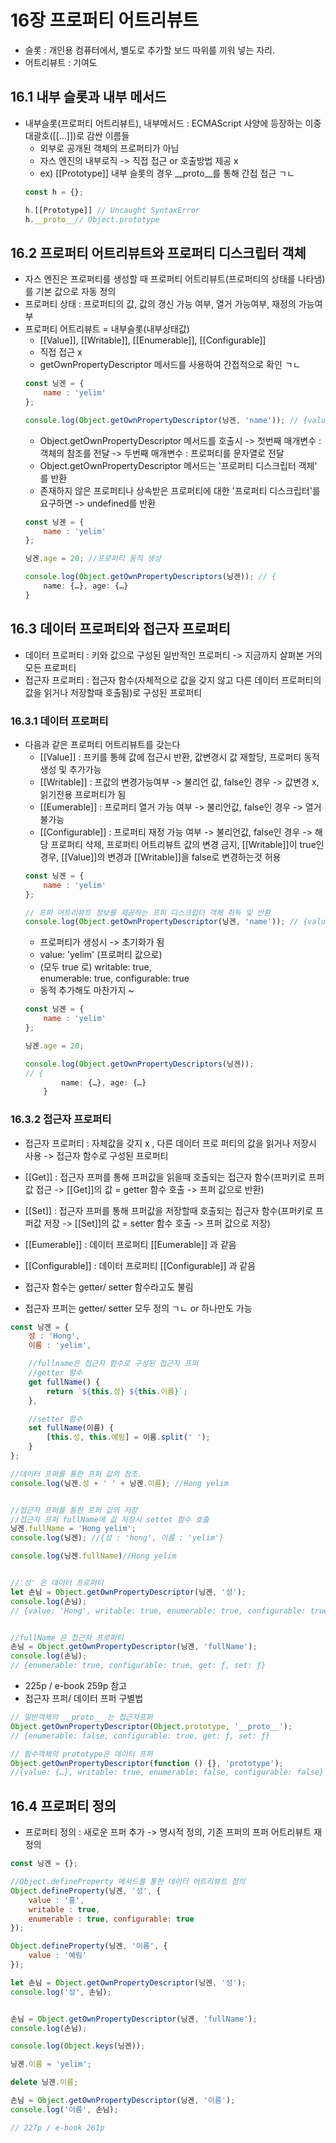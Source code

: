 # 16장 프로퍼티 어트리뷰트

- 슬롯 : 개인용 컴퓨터에서, 별도로 추가할 보드 따위를 끼워 넣는 자리.
- 어트리뷰트 : 기여도

## 16.1 내부 슬롯과 내부 메서드
- 내부슬롯(프로퍼티 어트리뷰트), 내부메서드 : ECMAScript 사양에 등장하는 이중 대괄호([[...]])로 감싼 이름들
    - 외부로 공개된 객체의 프로퍼티가 아님
    - 자스 엔진의 내부로직 -> 직접 접근 or 호출방법 제공 x
    - ex) [[Prototype]] 내부 슬롯의 경우 __proto__를 통해 간접 접근 ㄱㄴ
    ```js
    const h = {};

    h.[[Prototype]] // Uncaught SyntaxError
    h.__proto__// Object.prototype
    ```
## 16.2 프로퍼티 어트리뷰트와 프로퍼티 디스크립터 객체
- 자스 엔진은 프로퍼티를 생성할 때 프로퍼티 어트리뷰트(프로퍼티의 상태를 나타냄)를 기본 값으로 자동 정의
- 프로퍼티 상태 : 프로퍼티의 값, 값의 갱신 가능 여부, 열거 가능여부, 재정의 가능여부
- 프로퍼티 어트리뷰트 = 내부슬롯(내부상태값)
    - [[Value]], [[Writable]], [[Enumerable]], [[Configurable]]
    - 직접 접근 x
    - getOwnPropertyDescriptor 메서드를 사용하여 간접적으로 확인 ㄱㄴ
    ```js
    const 닝겐 = {
        name : 'yelim'
    };

    console.log(Object.getOwnPropertyDescriptor(닝겐, 'name')); // {value: 'yelim', writable: true, enumerable: true, configurable: true} -> '프로퍼티 디스크립터 객체'
    ```` 
    - Object.getOwnPropertyDescriptor 메서드를 호출시 
        -> 첫번째 매개변수 : 객체의 참조를 전달
        -> 두번째 매개변수 : 프로퍼티를 문자열로 전달
    - Object.getOwnPropertyDescriptor 메서드는 '프로퍼티 디스크립터 객체' 를 반환
    - 존재하지 않은 프로퍼티나 상속받은 프로퍼티에 대한 '프로퍼티 디스크립터'를 요구하면 -> undefined를 반환
    ```js
    const 닝겐 = {
        name : 'yelim'
    };
    
    닝겐.age = 20; //프로퍼티 동적 생성
    
    console.log(Object.getOwnPropertyDescriptors(닝겐)); // {
        name: {…}, age: {…}
    }
    ```
## 16.3 데이터 프로퍼티와 접근자 프로퍼티
- 데이터 프로퍼티 : 키와 값으로 구성된 일반적인 프로퍼티 -> 지금까지 살펴본 거의 모든 프로퍼티
- 접근자 프로퍼티 : 접근자 함수(자체적으로 값을 갖지 않고 다른 데이터 프로퍼티의 값을 읽거나 저장할때 호출됨)로 구성된 프로퍼티

### 16.3.1 데이터 프로퍼티
- 다음과 같은 프로퍼티 어트리뷰트를 갖는다
    - [[Value]] : 프키를 통헤 값에 접근시 반환, 값변경시 값 재할당, 프로퍼티 동적 생성 및 추가가능  
    - [[Writable]] : 프값의 변경가능여부 -> 불리언 값, false인 경우 -> 값변경 x, 읽기전용 프로퍼티가 됨
    - [[Eumerable]] : 프로퍼티 열거 가능 여부 -> 불리언값, false인 경우 -> 열거 불가능
    - [[Configurable]] : 프로퍼티 재정 가능 여부 -> 불리언값, false인 경우 -> 해당 프로퍼티 삭제, 프로퍼티 어트리뷰트 값의 변경 금지, [[Writable]]이 true인 경우, [[Value]]의 변경과 [[Writable]]을 false로 변경하는것 허용
    ```js   
    const 닝겐 = {
        name : 'yelim'
    };

    // 프퍼 어트리뷰트 정보를 제공하는 프퍼 디스크립터 객체 취득 및 반환
    console.log(Object.getOwnPropertyDescriptor(닝겐, 'name')); // {value: 'yelim', writable: true, enumerable: true, configurable: true}
    ````
    - 프로퍼티가 생성시 -> 초기화가 됨
    - value: 'yelim' (프로퍼티 값으로)
    - (모두 true 로)
    writable: true,         
    enumerable: true, 
    configurable: true
    - 동적 추가해도 마찬가지 ~
    ```js
    const 닝겐 = {
        name : 'yelim'
    };

    닝겐.age = 20;

    console.log(Object.getOwnPropertyDescriptors(닝겐)); 
    // {
            name: {…}, age: {…}
        }
    ```

### 16.3.2 접근자 프로퍼티
- 접근자 프로퍼티 : 자체값을 갖지 x , 다른 데이터 프로 퍼티의 값을 읽거나 저장시 사용 -> 접근자 함수로 구성된 프로퍼티
- [[Get]] : 접근자 프퍼를 통해 프퍼값을 읽을때 호출되는 접근자 함수(프퍼키로 프퍼값 접근 -> [[Get]]의 값 = getter 함수 호출 -> 프퍼 값으로 반환)
- [[Set]] : 접근자 프퍼를 통해 프퍼값을 저장할때 호출되는 접근자 함수(프퍼키로 프퍼값 저장 -> [[Set]]의 값 = setter 함수 호출 -> 프퍼 값으로 저장)
- [[Eumerable]] : 데이터 프로퍼티 [[Eumerable]] 과 같음
- [[Configurable]] : 데이터 프로퍼티 [[Configurable]] 과 같음

- 접근자 함수는 getter/ setter 함수라고도 불림
- 접근자 프퍼는 getter/ setter 모두 정의 ㄱㄴ or 하나만도 가능

```js
const 닝겐 = {
    성 : 'Hong',
    이름 : 'yelim',

    //fullname은 접근자 함수로 구성된 접근자 프퍼
    //getter 함수
    get fullName() {
        return `${this.성} ${this.이름}`;
    },

    //setter 함수
    set fullName(이름) {
        [this.성, this.예림] = 이름.split(' ');
    }
};

//데이터 프퍼를 통한 프퍼 값의 참조.
console.log(닝겐.성 + ' ' + 닝겐.이름); //Hong yelim


//접근자 프퍼를 통한 프퍼 값의 저장
//접근자 프퍼 fullName에 값 저장시 settet 함수 호출
닝겐.fullName = 'Hong yelim';
console.log(닝겐); //{성 : 'hong', 이름 : 'yelim'}

console.log(닝겐.fullName)//Hong yelim


//'성' 은 데이터 프로퍼티
let 손님 = Object.getOwnPropertyDescriptor(닝겐, '성');
console.log(손님);
// {value: 'Hong', writable: true, enumerable: true, configurable: true}


//fullName 은 접근자 프로퍼티
손님 = Object.getOwnPropertyDescriptor(닝겐, 'fullName');
console.log(손님);
// {enumerable: true, configurable: true, get: ƒ, set: ƒ}

```
- 225p / e-book 259p 참고
- 접근자 프퍼/ 데이터 프퍼 구별법
```js
// 일반객체의 __proto__ 는 접근자프퍼
Object.getOwnPropertyDescriptor(Object.prototype, '__proto__');
// {enumerable: false, configurable: true, get: ƒ, set: ƒ}

// 함수객체의 prototype은 데이터 프퍼
Object.getOwnPropertyDescriptor(function () {}, 'prototype');
//{value: {…}, writable: true, enumerable: false, configurable: false}
```

## 16.4 프로퍼티 정의 
- 프로퍼티 정의 : 새로운 프퍼 추가 -> 명시적 정의, 기존 프퍼의 프퍼 어트리뷰트 재정의
```js
const 닝겐 = {};

//Object.defineProperty 메서드를 통한 데이터 어트리뷰트 정의
Object.defineProperty(닝겐, '성', {
    value : '홍',
    writable : true,
    enumerable : true, configurable: true
});

Object.defineProperty(닝겐, '이름', {
    value : '예림'
});

let 손님 = Object.getOwnPropertyDescriptor(닝겐, '성');
console.log('성', 손님);


손님 = Object.getOwnPropertyDescriptor(닝겐, 'fullName');
console.log(손님);

console.log(Object.keys(닝겐));

닝겐.이름 = 'yelim';

delete 닝겐.이름;

손님 = Object.getOwnPropertyDescriptor(닝겐, '이름');
console.log('이름', 손님);

// 227p / e-book 261p

```